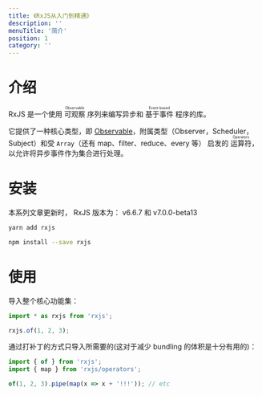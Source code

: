 ```yaml
---
title: 《RxJS从入门到精通》
description: ''
menuTitle: '简介'
position: 1
category: ''
---
```


# 介绍

RxJS 是一个使用 <ruby>可观察<rp>（</rp><rt>Observable</rt><rp>）</rp></ruby> 序列来编写异步和 <ruby>基于事件<rp>（</rp><rt>Event-based</rt><rp>）</rp></ruby> 程序的库。

它提供了一种核心类型，即 [Observable](#)，附属类型（Observer，Scheduler，Subject）和受 `Array`（还有 map、filter、reduce、every 等） 启发的 <ruby>运算符<rp>（</rp><rt>Operators</rt><rp>）</rp></ruby>，以允许将异步事件作为集合进行处理。

# 安装

<alert>

本系列文章更新时， RxJS 版本为： <badge>v6.6.7</badge> 和 <badge>v7.0.0-beta13</badge>

</alert>

<code-group>
  <code-block label="Yarn" active>

```bash
yarn add rxjs
```

  </code-block>
  <code-block label="NPM">

```bash
npm install --save rxjs
```

  </code-block>
</code-group>

# 使用

导入整个核心功能集：

```ts
import * as rxjs from 'rxjs';

rxjs.of(1, 2, 3);
```

通过打补丁的方式只导入所需要的(这对于减少 bundling 的体积是十分有用的)：

```ts
import { of } from 'rxjs';
import { map } from 'rxjs/operators';

of(1, 2, 3).pipe(map(x => x + '!!!')); // etc
```

